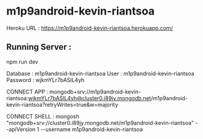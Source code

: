 # m1p9android-kevin-riantsoa
Heroku URL : https://m1p9android-kevin-riantsoa.herokuapp.com/

## Running Server :
npm run dev


Database : m1p9android-kevin-riantsoa
User : m1p9android-kevin-riantsoa
Password : wjkmYLr7bASlL4yh

CONNECT APP : mongodb+srv://m1p9android-kevin-riantsoa:wjkmYLr7bASlL4yh@cluster0.i89jy.mongodb.net/m1p9android-kevin-riantsoa?retryWrites=true&w=majority

CONNECT SHELL :
mongosh "mongodb+srv://cluster0.i89jy.mongodb.net/m1p9android-kevin-riantsoa" --apiVersion 1 --username m1p9android-kevin-riantsoa